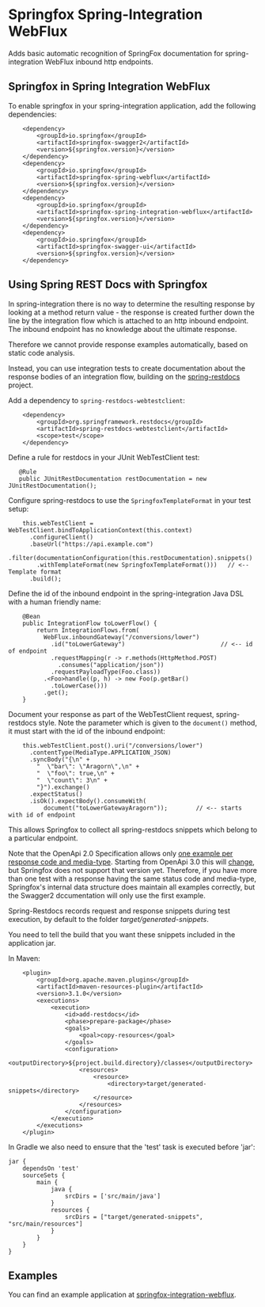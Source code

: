 # Springfox Spring-Integration WebFlux

Adds basic automatic recognition of SpringFox documentation for spring-integration WebFlux inbound http endpoints. 

## Springfox in Spring Integration WebFlux

To enable springfox in your spring-integration application, add the following dependencies:

```
    <dependency>
        <groupId>io.springfox</groupId>
        <artifactId>springfox-swagger2</artifactId>
        <version>${springfox.version}</version>
    </dependency>
    <dependency>
        <groupId>io.springfox</groupId>
        <artifactId>springfox-spring-webflux</artifactId>
        <version>${springfox.version}</version>
    </dependency>
    <dependency>
        <groupId>io.springfox</groupId>
        <artifactId>springfox-spring-integration-webflux</artifactId>
        <version>${springfox.version}</version>
    </dependency>
    <dependency>
        <groupId>io.springfox</groupId>
        <artifactId>springfox-swagger-ui</artifactId>
        <version>${springfox.version}</version>
    </dependency>
```

## Using Spring REST Docs with Springfox

In spring-integration there is no way to determine the resulting response by looking at a method return value - the 
response is created further down the line by the integration flow which is attached to an http inbound endpoint. 
The inbound endpoint has no knowledge about the ultimate response.

Therefore we cannot provide response examples automatically, based on static code analysis.

Instead, you can use integration tests to create documentation about the response bodies of an integration flow, 
building on the [spring-restdocs](https://spring.io/projects/spring-restdocs) project.

Add a dependency to `spring-restdocs-webtestclient`:

```
    <dependency>
        <groupId>org.springframework.restdocs</groupId>
        <artifactId>spring-restdocs-webtestclient</artifactId>
        <scope>test</scope>
    </dependency>
```

Define a rule for restdocs in your JUnit WebTestClient test:
```
   @Rule
   public JUnitRestDocumentation restDocumentation = new JUnitRestDocumentation();
```

Configure spring-restdocs to use the `SpringfoxTemplateFormat` in your test setup:
```
    this.webTestClient = WebTestClient.bindToApplicationContext(this.context)
      .configureClient()
      .baseUrl("https://api.example.com")
      .filter(documentationConfiguration(this.restDocumentation).snippets()
        .withTemplateFormat(new SpringfoxTemplateFormat()))   // <-- Template format 
      .build();
```

Define the id of the inbound endpoint in the spring-integration Java DSL with a human friendly name:

```
    @Bean
    public IntegrationFlow toLowerFlow() {
        return IntegrationFlows.from(
          WebFlux.inboundGateway("/conversions/lower")
            .id("toLowerGateway")                           // <-- id of endpoint
            .requestMapping(r -> r.methods(HttpMethod.POST)
              .consumes("application/json"))
            .requestPayloadType(Foo.class))
          .<Foo>handle((p, h) -> new Foo(p.getBar()
            .toLowerCase()))
          .get();
    }

```

Document your response as part of the WebTestClient request, spring-restdocs style. Note the parameter which is 
given to the `document()` method, it must start with the id of the inbound endpoint:

```
    this.webTestClient.post().uri("/conversions/lower")
      .contentType(MediaType.APPLICATION_JSON)
      .syncBody("{\n" +
        "  \"bar\": \"Aragorn\",\n" +
        "  \"foo\": true,\n" +
        "  \"count\": 3\n" +
        "}").exchange()
      .expectStatus()
      .isOk().expectBody().consumeWith(
          document("toLowerGatewayAragorn"));        // <-- starts with id of endpoint

```
This allows Springfox to collect all spring-restdocs snippets which belong to a particular endpoint.

Note that the OpenApi 2.0 Specification allows only [one example per response code and media-type](https://github.com/OAI/OpenAPI-Specification/blob/master/versions/2.0.md#responseObject). 
Starting from OpenApi 3.0 this will [change](https://github.com/OAI/OpenAPI-Specification/blob/master/versions/3.0.0.md#media-type-object), but Springfox does not support that version yet.
Therefore, if you have more than one test with a response having the same status code and media-type, Springfox's 
internal data structure does maintain all examples correctly, but the Swagger2 dccumentation will only 
use the first example.


Spring-Restdocs records request and response snippets during test execution, by default to the 
folder _target/generated-snippets_.

You need to tell the build that you want these snippets included in the application jar.

In Maven:

```
    <plugin>
        <groupId>org.apache.maven.plugins</groupId>
        <artifactId>maven-resources-plugin</artifactId>
        <version>3.1.0</version>
        <executions>
            <execution>
                <id>add-restdocs</id>
                <phase>prepare-package</phase>
                <goals>
                    <goal>copy-resources</goal>
                </goals>
                <configuration>
                    <outputDirectory>${project.build.directory}/classes</outputDirectory>
                    <resources>
                        <resource>
                            <directory>target/generated-snippets</directory>
                        </resource>
                    </resources>
                </configuration>
            </execution>
        </executions>
    </plugin>
``` 

In Gradle we also need to ensure that the 'test' task is executed before 'jar':

```
jar {
    dependsOn 'test'
    sourceSets {
        main {
            java {
                srcDirs = ['src/main/java']
            }
            resources {
                srcDirs = ["target/generated-snippets", "src/main/resources"]
            }
        }
    }
}
```
## Examples

You can find an example application at 
[springfox-integration-webflux](https://github.com/springfox/springfox-demos/springfox-integration-webflux).



